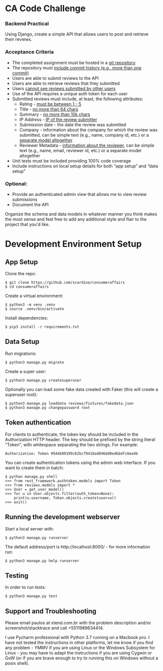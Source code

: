 # CA Code Challenge

### Backend Practical

Using Django, create a simple API that allows users to post and retrieve their reviews.

### Acceptance Criteria

*   The completed assignment must be hosted in a [git repository](https://github.com/scardine/consumeraffairs)
*   The repository must [include commit history (e.g., more than one commit)](https://github.com/scardine/consumeraffairs/commits/master)
*   Users are able to submit reviews to the API
*   Users are able to retrieve reviews that they submitted
*   Users [cannot see reviews submitted by other users](https://github.com/scardine/consumeraffairs/blob/master/reviews/views.py#L15)
*   Use of the API requires a unique auth token for each user
*   Submitted reviews must include, at least, the following attributes:
    *   Rating - [must be between 1 - 5](https://github.com/scardine/consumeraffairs/blob/master/reviews/models.py#L20)
    *   Title - [no more than 64 chars](https://github.com/scardine/consumeraffairs/blob/master/reviews/models.py#L24)
    *   Summary - [no more than 10k chars](https://github.com/scardine/consumeraffairs/blob/master/reviews/models.py#L27)
    *   IP Address - [IP of the review submitter](https://github.com/scardine/consumeraffairs/blob/master/reviews/views.py#L29)
    *   Submission date - the date the review was submitted
    *   Company - information about the company for which the review was submitted, can be simple text (e.g., name, company id, etc.) or a [separate model altogether](https://github.com/scardine/consumeraffairs/blob/master/reviews/models.py#L6)
    *   Reviewer Metadata - [information about the reviewer](https://github.com/scardine/consumeraffairs/blob/master/reviews/views.py#L24), can be simple text (e.g., name, email, reviewer id, etc.) or a separate model altogether
*   Unit tests must be included providing 100% code coverage
*   Include instructions on local setup details for both “app setup” and “data setup”

### Optional:

*   Provide an authenticated admin view that allows me to view review submissions
*   Document the API

Organize the schema and data models in whatever manner you think makes the most sense and feel free to add any additional style and flair to the project that you'd like.

# Development Environment Setup

## App Setup

Clone the repo:

    $ git clone https://github.com/scardine/consumeraffairs
    $ cd consumeraffairs
    
Create a virtual environment:

    $ python3 -m venv .venv
    $ source .venv/bin/activate
    
Install dependencies:

    $ pip3 install -r requirements.txt


## Data Setup

Run migrations:

    $ python3 manage.py migrate
    
Create a super user:

    $ python3 manage.py createsuperuser
    
Optionally you can load some fake data created with Faker (this will create
a superuser root):

    $ python3 manage.py loaddata reviews/fixtures/fakedata.json
    $ python3 manage.py changepassword root
    
    
## Token authentication
    
For clients to authenticate, the token key should be included in the 
Authorization HTTP header. The key should be prefixed by the string literal "Token", 
with whitespace separating the two strings. For example:

    Authorization: Token 9944b09199c62bcf9418ad846dd0e4bbdfc6ee4b    

You can create authentication tokens using the admin web interface. If
you want to create them in batch:

    $ python manage.py shell
    >>> from rest_framework.authtoken.models import Token
    >>> from reviews.models import *
    >>> User = get_user_model()
    >>> for u in User.objects.filter(auth_token=None): 
        print(u.username, Token.objects.create(user=u))
    >>> exit()

    
## Running the development webserver

Start a local server with:

    $ python3 manage.py runserver
    
The default address/port is http://localhost:8000/ - for more information
run:

    $ python3 manage.py help runserver
    
    
## Testing

In order to run tests:

    $ python3 manage.py test
    
    
    
## Support and Troubleshooting

Please email paulos at xtend.com.br with the problem description and/or 
screenshot/stacktrace and call +5511989634414.
 
I use Pycharm professional with Python 3.7 running on a Macbook pro. I
have not tested the instructions in other platforms, let me know if you 
find any problem - YMMV if you are using Linux or the Windows Subsystem 
for Linux - you may have to adapt the instructions if you are using 
Cygwin or GoW (or if you are brave enough to try to running this on Windows
without a posix shell). 